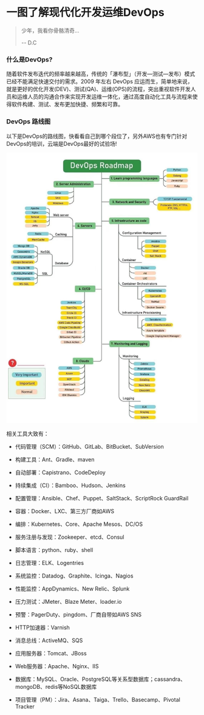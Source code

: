 # 一图了解现代化开发运维DevOps

> 少年，我看你骨骼清奇...
>
> -- D.C



### 什么是DevOps?

随着软件发布迭代的频率越来越高，传统的「瀑布型」（开发—测试—发布）模式已经不能满足快速交付的需求。2009 年左右 DevOps 应运而生，简单地来说，就是更好的优化开发(DEV)、测试(QA)、运维(OPS)的流程，突出重视软件开发人员和运维人员的沟通合作来实现开发运维一体化，通过高度自动化工具与流程来使得软件构建、测试、发布更加快捷、频繁和可靠。

### DevOps 路线图

以下是DevOps的路线图，快看看自己到哪个段位了，另外AWS也有专门针对DevOps的培训，云端是DevOps最好的试验场!

![roadmap](../img/devops/roadmap.jpg)

相关工具大致有：

- 代码管理（SCM）：GitHub、GitLab、BitBucket、SubVersion

- 构建工具：Ant、Gradle、maven

- 自动部署：Capistrano、CodeDeploy

- 持续集成（CI）：Bamboo、Hudson、Jenkins

- 配置管理：Ansible、Chef、Puppet、SaltStack、ScriptRock GuardRail

- 容器：Docker、LXC、第三方厂商如AWS

- 编排：Kubernetes、Core、Apache Mesos、DC/OS

- 服务注册与发现：Zookeeper、etcd、Consul

- 脚本语言：python、ruby、shell

- 日志管理：ELK、Logentries

- 系统监控：Datadog、Graphite、Icinga、Nagios

- 性能监控：AppDynamics、New Relic、Splunk

- 压力测试：JMeter、Blaze Meter、loader.io

- 预警：PagerDuty、pingdom、厂商自带如AWS SNS

- HTTP加速器：Varnish

- 消息总线：ActiveMQ、SQS

- 应用服务器：Tomcat、JBoss

- Web服务器：Apache、Nginx、IIS

- 数据库：MySQL、Oracle、PostgreSQL等关系型数据库；cassandra、mongoDB、redis等NoSQL数据库

- 项目管理（PM）：Jira、Asana、Taiga、Trello、Basecamp、Pivotal Tracker